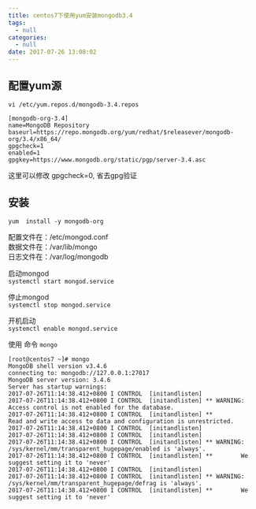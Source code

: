 ```yaml
---
title: centos7下使用yum安装mongodb3.4
tags:
  - null
categories:
  - null
date: 2017-07-26 13:08:02
---
```



## 配置yum源

`vi /etc/yum.repos.d/mongodb-3.4.repos`

```
[mongodb-org-3.4]
name=MongoDB Repository
baseurl=https://repo.mongodb.org/yum/redhat/$releasever/mongodb-org/3.4/x86_64/
gpgcheck=1
enabled=1
gpgkey=https://www.mongodb.org/static/pgp/server-3.4.asc
```
<!-- more -->

这里可以修改 gpgcheck=0, 省去gpg验证

## 安装   
`yum  install -y mongodb-org`

配置文件在：/etc/mongod.conf   
数据文件在：/var/lib/mongo   
日志文件在：/var/log/mongodb   

启动mongod   
`systemctl start mongod.service`

停止mongod   
`systemctl stop mongod.service`

开机启动   
`systemctl enable mongod.service`

使用 命令  `mongo`

```
[root@centos7 ~]# mongo
MongoDB shell version v3.4.6
connecting to: mongodb://127.0.0.1:27017
MongoDB server version: 3.4.6
Server has startup warnings: 
2017-07-26T11:14:38.412+0800 I CONTROL  [initandlisten] 
2017-07-26T11:14:38.412+0800 I CONTROL  [initandlisten] ** WARNING: Access control is not enabled for the database.
2017-07-26T11:14:38.412+0800 I CONTROL  [initandlisten] **          Read and write access to data and configuration is unrestricted.
2017-07-26T11:14:38.412+0800 I CONTROL  [initandlisten] 
2017-07-26T11:14:38.412+0800 I CONTROL  [initandlisten] 
2017-07-26T11:14:38.412+0800 I CONTROL  [initandlisten] ** WARNING: /sys/kernel/mm/transparent_hugepage/enabled is 'always'.
2017-07-26T11:14:38.412+0800 I CONTROL  [initandlisten] **        We suggest setting it to 'never'
2017-07-26T11:14:38.412+0800 I CONTROL  [initandlisten] 
2017-07-26T11:14:38.412+0800 I CONTROL  [initandlisten] ** WARNING: /sys/kernel/mm/transparent_hugepage/defrag is 'always'.
2017-07-26T11:14:38.412+0800 I CONTROL  [initandlisten] **        We suggest setting it to 'never'
```